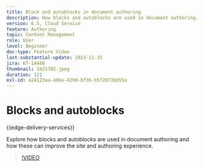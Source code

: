 ```yaml
---
title: Block and autoblocks in document authoring
description: How blocks and autoblocks are used in document authoring.
version: 6.5, Cloud Service
feature: Authoring
topic: Content Management
role: User
level: Beginner
doc-type: Feature Video
last-substantial-update: 2023-11-15
jira: KT-14468
thumbnail: 3425702.jpeg
duration: 121
exl-id: a24123aa-486a-429d-bf36-b5f2873bb55a
---
```

# Blocks and autoblocks

{{edge-delivery-services}}

Explore how blocks and autoblocks are used in document authoring and how these can improve the site and authoring experience.

>[!VIDEO](https://video.tv.adobe.com/v/3425703/?learn=on)
